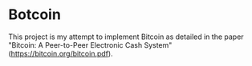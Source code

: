 # Botcoin
This project is my attempt to implement Bitcoin as detailed in the paper "Bitcoin: A Peer-to-Peer Electronic Cash System" (https://bitcoin.org/bitcoin.pdf).
